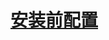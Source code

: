 <!--
 * @Author: wjn
 * @Date: 2020-09-10 09:31:43
 * @LastEditors: wjn
 * @LastEditTime: 2020-09-10 09:33:14
-->
# [安装前配置](参考.md)

